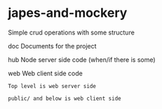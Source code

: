 japes-and-mockery
=================

Simple crud operations with some structure

doc
	Documents for the project

hub
	Node server side code (when/if there is some)

web
	Web client side code
	
	Top level is web server side
	
	public/ and below is web client side
